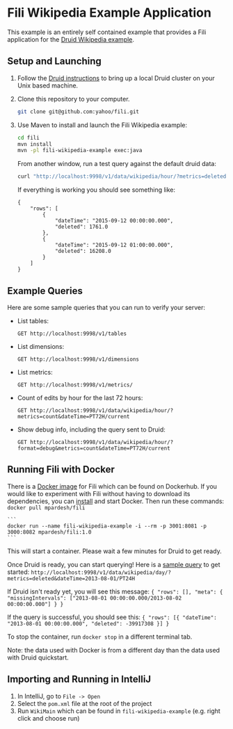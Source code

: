 Fili Wikipedia Example Application
==================================

This example is an entirely self contained example that provides a Fili application for the 
[Druid Wikipedia example](http://druid.io/docs/latest/tutorials/quickstart.html).

## Setup and Launching

1. Follow the [Druid instructions](http://druid.io/docs/latest/tutorials/quickstart.html) to bring up a local Druid 
   cluster on your Unix based machine.
   
2. Clone this repository to your computer.
    ```bash
    git clone git@github.com:yahoo/fili.git
    ```
3. Use Maven to install and launch the Fili Wikipedia example:

    ```bash
    cd fili
    mvn install
    mvn -pl fili-wikipedia-example exec:java
    ```
    From another window, run a test query against the default druid data:

    ```bash
    curl "http://localhost:9998/v1/data/wikipedia/hour/?metrics=deleted&dateTime=2015-09-12/PT2H" -H "Content-Type: application/json" | python -m json.tool
    ```
    If everything is working you should see something like:
    ```
    {
        "rows": [
            {
                "dateTime": "2015-09-12 00:00:00.000",
                "deleted": 1761.0
            },
            {
                "dateTime": "2015-09-12 01:00:00.000",
                "deleted": 16208.0
            }
        ]
    }        
    ```

## Example Queries

Here are some sample queries that you can run to verify your server:

- List tables:
  
      GET http://localhost:9998/v1/tables

- List dimensions:  

      GET http://localhost:9998/v1/dimensions

- List metrics:
  
      GET http://localhost:9998/v1/metrics/

- Count of edits by hour for the last 72 hours:  
  
      GET http://localhost:9998/v1/data/wikipedia/hour/?metrics=count&dateTime=PT72H/current

- Show debug info, including the query sent to Druid:  

      GET http://localhost:9998/v1/data/wikipedia/hour/?format=debug&metrics=count&dateTime=PT72H/current

## Running Fili with Docker

There is a [Docker image](https://hub.docker.com/r/mpardesh/fili/) for Fili which can be found on 
Dockerhub. If you would like to experiment with Fili without having to download its dependencies, you can 
[install](https://www.docker.com/community-edition) and start Docker. Then run these commands: 
    ```
    docker pull mpardesh/fili 
    ```

    ```
    docker run --name fili-wikipedia-example -i --rm -p 3001:8081 -p 3000:8082 mpardesh/fili:1.0
    ```

This will start a container. Please wait a few minutes for Druid to get ready. 

Once Druid is ready, you can start querying! Here is a 
[sample query](http://localhost:9998/v1/data/wikipedia/day/?metrics=deleted&dateTime=2013-08-01/PT24H)
to get started:
    ```
    http://localhost:9998/v1/data/wikipedia/day/?metrics=deleted&dateTime=2013-08-01/PT24H
    ```

If Druid isn't ready yet, you will see this message:
    ```
    {
        "rows": [],
        "meta": {
            "missingIntervals": ["2013-08-01 00:00:00.000/2013-08-02 00:00:00.000"]
        }
    }
    ```

If the query is successful, you should see this:
    ```
    {
        "rows": [{
            "dateTime": "2013-08-01 00:00:00.000",
            "deleted": -39917308
        }]
    }
    ```

To stop the container, run 
    ```
    docker stop
    ```
in a different terminal tab. 

Note: the data used with Docker is from a different day than the data used with Druid quickstart. 

## Importing and Running in IntelliJ

1. In IntelliJ, go to `File -> Open`
2. Select the `pom.xml` file at the root of the project
3. Run `WikiMain` which can be found in `fili-wikipedia-example` (e.g. right click and choose run)
